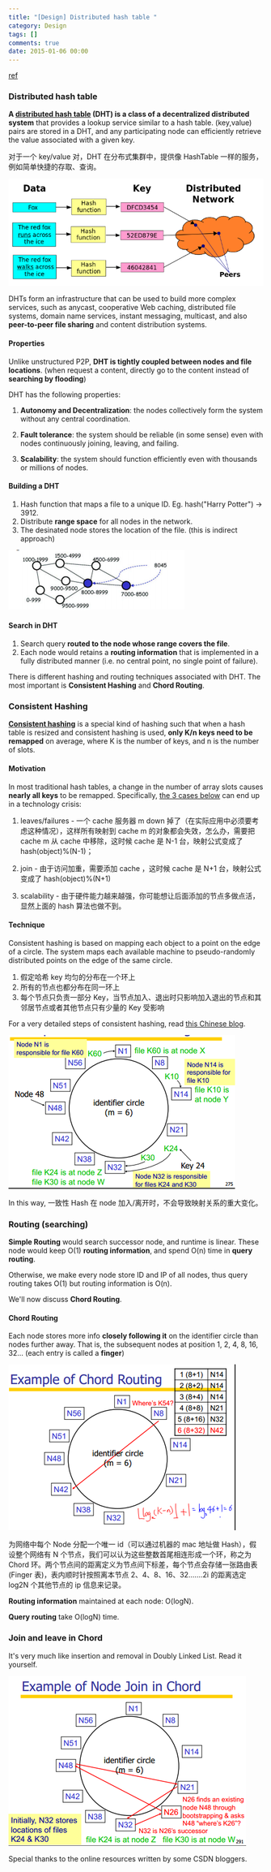 ```yaml
---
title: "[Design] Distributed hash table "
category: Design
tags: []
comments: true
date: 2015-01-06 00:00
---
```



[ref](http://blog.csdn.net/yfkiss/article/details/6977509)

### Distributed hash table

**A [distributed hash table](http://en.wikipedia.org/wiki/Distributed_hash_table) (DHT) is a class of a decentralized distributed system** that provides a lookup service similar to a hash table. (key,value) pairs are stored in a DHT, and any participating node can efficiently retrieve the value associated with a given key.

对于一个 key/value 对，DHT 在分布式集群中，提供像 HashTable 一样的服务，例如简单快捷的存取、查询。

![](/images/DHT.png)

DHTs form an infrastructure that can be used to build more complex services, such as anycast, cooperative Web caching, distributed file systems, domain name services, instant messaging, multicast, and also **peer-to-peer file sharing** and content distribution systems.

#### Properties

Unlike unstructured P2P, **DHT is tightly coupled between nodes and file locations**. (when request a content, directly go to the content instead of **searching by flooding**)

DHT has the following properties:

1. **Autonomy and Decentralization**: the nodes collectively form the system without any central coordination.

1. **Fault tolerance**: the system should be reliable (in some sense) even with nodes continuously joining, leaving, and failing.

1. **Scalability**: the system should function efficiently even with thousands or millions of nodes.

#### Building a DHT

1. Hash function that maps a file to a unique ID. Eg. hash("Harry Potter") -> 3912.
2. Distribute **range space** for all nodes in the network.
3. The desinated node stores the location of the file. (this is indirect approach)

![](/images/range-space.PNG)

#### Search in DHT

1. Search query **routed to the node whose range covers the file**.
2. Each node would retains a **routing information** that is implemented in a fully distributed manner (i.e. no central point, no single point of failure).

There is different hashing and routing techniques associated with DHT. The most important is **Consistent Hashing** and **Chord Routing**.

### Consistent Hashing

**[Consistent hashing](http://en.wikipedia.org/wiki/Consistent_hashing)** is a special kind of hashing such that when a hash table is resized and consistent hashing is used, **only K/n keys need to be remapped** on average, where K is the number of keys, and n is the number of slots.

#### Motivation

In most traditional hash tables, a change in the number of array slots causes **nearly all keys** to be remapped. Specifically, [the 3 cases below](http://blog.csdn.net/sparkliang/article/details/5279393) can end up in a technology crisis:

1. leaves/failures - 一个 cache 服务器 m down 掉了（在实际应用中必须要考虑这种情况），这样所有映射到 cache m 的对象都会失效，怎么办，需要把 cache m 从 cache 中移除，这时候 cache 是 N-1 台，映射公式变成了 hash(object)%(N-1)；

1. join - 由于访问加重，需要添加 cache ，这时候 cache 是 N+1 台，映射公式变成了 hash(object)%(N+1)

1. scalability - 由于硬件能力越来越强，你可能想让后面添加的节点多做点活，显然上面的 hash 算法也做不到。

#### Technique

Consistent hashing is based on mapping each object to a point on the edge of a circle. The system maps each available machine to pseudo-randomly distributed points on the edge of the same circle.

1. 假定哈希 key 均匀的分布在一个环上
1. 所有的节点也都分布在同一环上
1. 每个节点只负责一部分 Key，当节点加入、退出时只影响加入退出的节点和其邻居节点或者其他节点只有少量的 Key 受影响

For a very detailed steps of consistent hashing, read [this Chinese blog](http://blog.csdn.net/sparkliang/article/details/5279393).

![](/images/consistent-hashing.PNG)

In this way, 一致性 Hash 在 node 加入/离开时，不会导致映射关系的重大变化。

### Routing (searching)

**Simple Routing** would search successor node, and runtime is linear. These node would keep O(1) **routing information**, and spend O(n) time in **query routing**.

Otherwise, we make every node store ID and IP of all nodes, thus query routing takes O(1) but routing information is O(n).

We'll now discuss **Chord Routing**.

#### Chord Routing

Each node stores more info **closely following it** on the identifier circle than nodes further away. That is, the subsequent nodes at position 1, 2, 4, 8, 16, 32... (each entry is called a **finger**)

![](/images/chord-routing.PNG)

为网络中每个 Node 分配一个唯一 id（可以通过机器的 mac 地址做 Hash），假设整个网络有 N 个节点，我们可以认为这些整数首尾相连形成一个环，称之为 Chord 环。两个节点间的距离定义为节点间下标差，每个节点会存储一张路由表(Finger 表)，表内顺时针按照离本节点 2、4、8、16、32.……2i 的距离选定 log2N 个其他节点的 ip 信息来记录。

**Routing information** maintained at each node: O(logN).

**Query routing** take O(logN) time.

### Join and leave in Chord

It's very much like insertion and removal in Doubly Linked List. Read it yourself.

![](/images/join-in-chord.PNG)

Special thanks to the online resources written by some CSDN bloggers.
